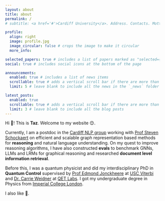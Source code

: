 ```yaml
---
layout: about
title: about
permalink: /
# subtitle: <a href='#'>Cardiff University</a>. Address. Contacts. Motto. Etc.

profile:
  align: right
  image: profile.jpg
  image_circular: false # crops the image to make it circular
  more_info:

selected_papers: true # includes a list of papers marked as "selected={true}"
social: true # includes social icons at the bottom of the page

announcements:
  enabled: true # includes a list of news items
  scrollable: true # adds a vertical scroll bar if there are more than 3 news items
  limit: 5 # leave blank to include all the news in the `_news` folder

latest_posts:
  enabled: true
  scrollable: true # adds a vertical scroll bar if there are more than 3 new posts items
  limit: 3 # leave blank to include all the blog posts
---
```


Hi 👋! This is **Taz**. Welcome to my website 😊. 

Currently, I am a postdoc in the [Cardiff NLP group](https://cardiffnlp.github.io/) working with [Prof Steven Schockaert](https://www.turing.ac.uk/people/turing-fellows/steven-schockaert) on efficient and scalable graph representation based methods for **reasoning** and natural language understanding. On my quest to improve reasoning algorithms, I have also constructed **evals** to benchmark GNNs, LLMs and LRMs for graphical reasoning and researched **document level information retrieval**.

Before this, I was a quantum physicist and did my interdisciplinary PhD in **Quantum Control** supervised by [Prof Edmond Jonckheere](https://ee.usc.edu/~jonckhee/) at [USC Viterbi](https://minghsiehece.usc.edu/) and [Dr. Carrie Weidner](https://www.bristol.ac.uk/qet-labs/research/weidner-group/) at [QET Labs](https://www.bristol.ac.uk/qet-labs/). I got my undergraduate degree in Physics from [Imperial College London](https://www.imperial.ac.uk/). 

I also like 🏃. 